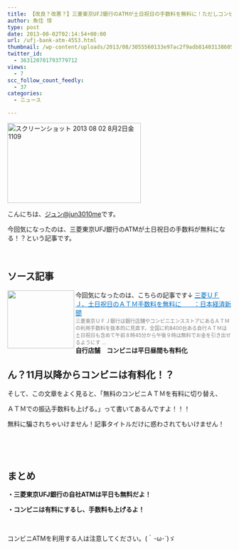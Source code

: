 ```yaml
---
title: 【改良？改悪？】三菱東京UFJ銀行のATMが土日祝日の手数料を無料に！ただしコンビニは平日も有料化
author: 魚住 惇
type: post
date: 2013-08-02T02:14:54+00:00
url: /ufj-bank-atm-4553.html
thumbnail: /wp-content/uploads/2013/08/3055560133e97ac2f9adb8140313860511.png
twitter_id:
  - 363120701793779712
views:
  - 7
scc_follow_count_feedly:
  - 37
categories:
  - ニュース

---
```

<img decoding="async" loading="lazy" title="スクリーンショット 2013-08-02 8月2日金1109.png" src="/wp-content/uploads/2013/08/3055560133e97ac2f9adb814031386051.png" alt="スクリーンショット 2013 08 02 8月2日金1109" width="300" height="180" border="0" />

<!--more-->

こんにちは、[ジュン@jun3010me][1]です。

今回気になったのは、三菱東京UFJ銀行のATMが土日祝日の手数料が無料になる！？という記事です。

 

## ソース記事

今回気になったのは、こちらの記事です↓ <a href="http://www.nikkei.com/article/DGXNASGC0100W_R00C13A8MM8000/?dg=1" target="_blank"><img decoding="async" loading="lazy" class="alignleft" src="http://capture.heartrails.com/150x130/shadow?http://www.nikkei.com/article/DGXNASGC0100W_R00C13A8MM8000/?dg=1" alt="" width="150" height="130" align="left" border="0" /></a><a style="color: #0070c5;" href="http://www.nikkei.com/article/DGXNASGC0100W_R00C13A8MM8000/?dg=1" target="_blank">三菱ＵＦＪ、土日祝日のＡＴＭ手数料を無料に　　：日本経済新聞</a><a href="http://b.hatena.ne.jp/entry/http://www.nikkei.com/article/DGXNASGC0100W_R00C13A8MM8000/?dg=1" target="_blank"><img decoding="async" src="http://b.hatena.ne.jp/entry/image/http://www.nikkei.com/article/DGXNASGC0100W_R00C13A8MM8000/?dg=1" alt="" border="0" /></a>  
<span style="color: #808080; font-size: 80%;">三菱東京ＵＦＪ銀行は銀行店舗やコンビニエンスストアにあるＡＴＭの利用手数料を抜本的に見直す。全国に約8400台ある自行ＡＴＭは土日祝日も含めて午前８時45分から午後９時は無料でお金を引き出せるようにす &#8230;</span>  
**自行店舗　コンビニは平日昼間も有料化**<br style="clear: both;" />

## ん？11月以降からコンビニは有料化！？

そして、この文章をよく見ると、「無料のコンビニＡＴＭを有料に切り替え、

ＡＴＭでの振込手数料も上げる。」って書いてあるんですよ！！！

無料に騙されちゃいけません！記事タイトルだけに惑わされてもいけません！

 

 

## まとめ

**・三菱東京UFJ銀行の自社ATMは平日も無料だよ！**

**・コンビニは有料にするし、手数料も上げるよ！**

 

コンビニATMを利用する人は注意してください。(｀･ω･´)ゞ

 [1]: https://twitter.com/jun3010me